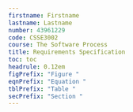 ```yaml
---
firstname: Firstname
lastname: Lastname
number: 43961229
code: CSSE3002
course: The Software Process
title: Requirements Specification
toc: toc
headrule: 0.12em
figPrefix: "Figure "
eqnPrefix: "Equation "
tblPrefix: "Table "
secPrefix: "Section "
---
```

